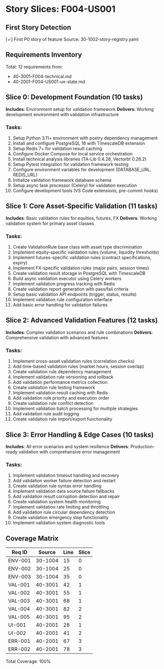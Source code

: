 # Story Slices: F004-US001

## First Story Detection
[✓] First P0 story of feature
Source: 30-1002-story-registry.yaml

## Requirements Inventory
Total: 12 requirements from:
- 40-3001-F004-technical.md
- 40-2001-F004-US001-ux-state.md

## Slice 0: Development Foundation (10 tasks)
**Includes**: Environment setup for validation framework
**Delivers**: Working development environment with validation infrastructure

### Tasks:
1. Setup Python 3.11+ environment with poetry dependency management
2. Install and configure PostgreSQL 16 with TimescaleDB extension
3. Setup Redis 7+ for validation result caching
4. Configure Docker Compose for local service orchestration
5. Install technical analysis libraries (TA-Lib 0.4.28, Vectorbt 0.26.2)
6. Setup Pytest integration for validation framework testing
7. Configure environment variables for development (DATABASE_URL, REDIS_URL)
8. Initialize validation framework database schema
9. Setup async task processor (Celery) for validation execution
10. Configure development tools (VS Code extensions, pre-commit hooks)

## Slice 1: Core Asset-Specific Validation (11 tasks)
**Includes**: Basic validation rules for equities, futures, FX
**Delivers**: Working validation system for primary asset classes

### Tasks:
1. Create ValidationRule base class with asset type discrimination
2. Implement equity-specific validation rules (volume, liquidity thresholds)
3. Implement futures-specific validation rules (contract specifications, expiry)
4. Implement FX-specific validation rules (major pairs, session times)
5. Create validation result storage in PostgreSQL with TimescaleDB
6. Build async validation executor using Celery workers
7. Implement validation progress tracking with Redis
8. Create validation report generation with pass/fail criteria
9. Setup basic validation API endpoints (trigger, status, results)
10. Implement validation rule configuration interface
11. Add basic error handling for validation failures

## Slice 2: Advanced Validation Features (12 tasks)
**Includes**: Complex validation scenarios and rule combinations
**Delivers**: Comprehensive validation with advanced features

### Tasks:
1. Implement cross-asset validation rules (correlation checks)
2. Add time-based validation rules (market hours, session overlap)
3. Create validation rule dependency management
4. Implement validation rule versioning and rollback
5. Add validation performance metrics collection
6. Create validation rule testing framework
7. Implement validation result caching with Redis
8. Add validation rule priority and execution order
9. Create validation rule conflict detection
10. Implement validation batch processing for multiple strategies
11. Add validation rule audit logging
12. Create validation rule import/export functionality

## Slice 3: Error Handling & Edge Cases (10 tasks)
**Includes**: All error scenarios and system resilience
**Delivers**: Production-ready validation with comprehensive error management

### Tasks:
1. Implement validation timeout handling and recovery
2. Add validation worker failure detection and restart
3. Create validation rule syntax error handling
4. Implement validation data source failure fallbacks
5. Add validation result corruption detection and repair
6. Create validation system health monitoring
7. Implement validation rate limiting and throttling
8. Add validation rule circular dependency detection
9. Create validation emergency stop functionality
10. Implement validation system diagnostic tools

## Coverage Matrix
| Req ID | Source | Line | Slice |
|--------|--------|------|-------|
| ENV-001 | 30-1004 | 15 | 0 |
| ENV-002 | 30-1004 | 25 | 0 |
| ENV-003 | 30-1004 | 35 | 0 |
| VAL-001 | 40-3001 | 42 | 1 |
| VAL-002 | 40-3001 | 55 | 1 |
| VAL-003 | 40-3001 | 68 | 1 |
| VAL-004 | 40-3001 | 82 | 2 |
| VAL-005 | 40-3001 | 95 | 2 |
| UI-001 | 40-2001 | 28 | 1 |
| UI-002 | 40-2001 | 41 | 2 |
| ERR-001 | 40-2001 | 67 | 3 |
| ERR-002 | 40-2001 | 78 | 3 |

Total Coverage: 100%